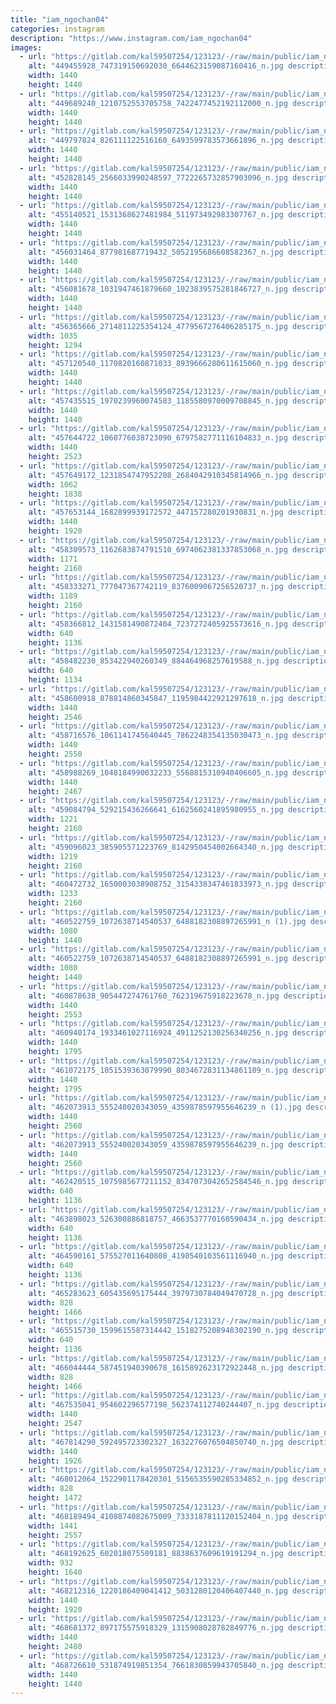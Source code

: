 ```yaml
---
title: "iam_ngochan04"
categories: instagram
description: "https://www.instagram.com/iam_ngochan04"
images:
  - url: "https://gitlab.com/kal59507254/123123/-/raw/main/public/iam_ngochan04/image/449455928_747319150692030_6644623159087160416_n.jpg"
    alt: "449455928_747319150692030_6644623159087160416_n.jpg description"
    width: 1440
    height: 1440
  - url: "https://gitlab.com/kal59507254/123123/-/raw/main/public/iam_ngochan04/image/449689240_1210752553705758_7422477452192112000_n.jpg"
    alt: "449689240_1210752553705758_7422477452192112000_n.jpg description"
    width: 1440
    height: 1440
  - url: "https://gitlab.com/kal59507254/123123/-/raw/main/public/iam_ngochan04/image/449797824_826111122516160_6493599783573661896_n.jpg"
    alt: "449797824_826111122516160_6493599783573661896_n.jpg description"
    width: 1440
    height: 1440
  - url: "https://gitlab.com/kal59507254/123123/-/raw/main/public/iam_ngochan04/image/452828145_2566033990248597_7722265732857903096_n.jpg"
    alt: "452828145_2566033990248597_7722265732857903096_n.jpg description"
    width: 1440
    height: 1440
  - url: "https://gitlab.com/kal59507254/123123/-/raw/main/public/iam_ngochan04/image/455140521_1531368627481984_511973492983307767_n.jpg"
    alt: "455140521_1531368627481984_511973492983307767_n.jpg description"
    width: 1440
    height: 1440
  - url: "https://gitlab.com/kal59507254/123123/-/raw/main/public/iam_ngochan04/image/456031464_877981687719432_5052195686608582367_n.jpg"
    alt: "456031464_877981687719432_5052195686608582367_n.jpg description"
    width: 1440
    height: 1440
  - url: "https://gitlab.com/kal59507254/123123/-/raw/main/public/iam_ngochan04/image/456081678_1031947461879660_1023839575281846727_n.jpg"
    alt: "456081678_1031947461879660_1023839575281846727_n.jpg description"
    width: 1440
    height: 1440
  - url: "https://gitlab.com/kal59507254/123123/-/raw/main/public/iam_ngochan04/image/456365666_2714811225354124_4779567276406285175_n.jpg"
    alt: "456365666_2714811225354124_4779567276406285175_n.jpg description"
    width: 1035
    height: 1294
  - url: "https://gitlab.com/kal59507254/123123/-/raw/main/public/iam_ngochan04/image/457120540_1170820160871033_8939666280611615060_n.jpg"
    alt: "457120540_1170820160871033_8939666280611615060_n.jpg description"
    width: 1440
    height: 1440
  - url: "https://gitlab.com/kal59507254/123123/-/raw/main/public/iam_ngochan04/image/457435515_1970239960074583_1185580970009708845_n.jpg"
    alt: "457435515_1970239960074583_1185580970009708845_n.jpg description"
    width: 1440
    height: 1440
  - url: "https://gitlab.com/kal59507254/123123/-/raw/main/public/iam_ngochan04/image/457644722_1060776038723090_6797582771116104833_n.jpg"
    alt: "457644722_1060776038723090_6797582771116104833_n.jpg description"
    width: 1440
    height: 2523
  - url: "https://gitlab.com/kal59507254/123123/-/raw/main/public/iam_ngochan04/image/457649172_1231854747952208_2684042910345814966_n.jpg"
    alt: "457649172_1231854747952208_2684042910345814966_n.jpg description"
    width: 1062
    height: 1838
  - url: "https://gitlab.com/kal59507254/123123/-/raw/main/public/iam_ngochan04/image/457653144_1682899939172572_447157280201930831_n.jpg"
    alt: "457653144_1682899939172572_447157280201930831_n.jpg description"
    width: 1440
    height: 1920
  - url: "https://gitlab.com/kal59507254/123123/-/raw/main/public/iam_ngochan04/image/458309573_1162683874791510_6974062381337853068_n.jpg"
    alt: "458309573_1162683874791510_6974062381337853068_n.jpg description"
    width: 1171
    height: 2160
  - url: "https://gitlab.com/kal59507254/123123/-/raw/main/public/iam_ngochan04/image/458333271_777047367742119_8376009067256520737_n.jpg"
    alt: "458333271_777047367742119_8376009067256520737_n.jpg description"
    width: 1189
    height: 2160
  - url: "https://gitlab.com/kal59507254/123123/-/raw/main/public/iam_ngochan04/image/458366812_1431581490872404_7237272405925573616_n.jpg"
    alt: "458366812_1431581490872404_7237272405925573616_n.jpg description"
    width: 640
    height: 1136
  - url: "https://gitlab.com/kal59507254/123123/-/raw/main/public/iam_ngochan04/image/458482230_853422940260349_884464968257619588_n.jpg"
    alt: "458482230_853422940260349_884464968257619588_n.jpg description"
    width: 640
    height: 1134
  - url: "https://gitlab.com/kal59507254/123123/-/raw/main/public/iam_ngochan04/image/458600918_878814860345847_1195984422921297618_n.jpg"
    alt: "458600918_878814860345847_1195984422921297618_n.jpg description"
    width: 1440
    height: 2546
  - url: "https://gitlab.com/kal59507254/123123/-/raw/main/public/iam_ngochan04/image/458716576_1061141745640445_7862248354135030473_n.jpg"
    alt: "458716576_1061141745640445_7862248354135030473_n.jpg description"
    width: 1440
    height: 2550
  - url: "https://gitlab.com/kal59507254/123123/-/raw/main/public/iam_ngochan04/image/458988269_1048184990032233_5568815310940406605_n.jpg"
    alt: "458988269_1048184990032233_5568815310940406605_n.jpg description"
    width: 1440
    height: 2467
  - url: "https://gitlab.com/kal59507254/123123/-/raw/main/public/iam_ngochan04/image/459084794_529215436266641_6162560241895980955_n.jpg"
    alt: "459084794_529215436266641_6162560241895980955_n.jpg description"
    width: 1221
    height: 2160
  - url: "https://gitlab.com/kal59507254/123123/-/raw/main/public/iam_ngochan04/image/459096023_385905571223769_8142950454002664340_n.jpg"
    alt: "459096023_385905571223769_8142950454002664340_n.jpg description"
    width: 1219
    height: 2160
  - url: "https://gitlab.com/kal59507254/123123/-/raw/main/public/iam_ngochan04/image/460472732_1650003038908752_3154338347461833973_n.jpg"
    alt: "460472732_1650003038908752_3154338347461833973_n.jpg description"
    width: 1233
    height: 2160
  - url: "https://gitlab.com/kal59507254/123123/-/raw/main/public/iam_ngochan04/image/460522759_1072638714540537_6488182308897265991_n (1).jpg"
    alt: "460522759_1072638714540537_6488182308897265991_n (1).jpg description"
    width: 1080
    height: 1440
  - url: "https://gitlab.com/kal59507254/123123/-/raw/main/public/iam_ngochan04/image/460522759_1072638714540537_6488182308897265991_n.jpg"
    alt: "460522759_1072638714540537_6488182308897265991_n.jpg description"
    width: 1080
    height: 1440
  - url: "https://gitlab.com/kal59507254/123123/-/raw/main/public/iam_ngochan04/image/460878638_905447274761760_762319675918223678_n.jpg"
    alt: "460878638_905447274761760_762319675918223678_n.jpg description"
    width: 1440
    height: 2553
  - url: "https://gitlab.com/kal59507254/123123/-/raw/main/public/iam_ngochan04/image/460940174_1933461027116924_4911252130256340256_n.jpg"
    alt: "460940174_1933461027116924_4911252130256340256_n.jpg description"
    width: 1440
    height: 1795
  - url: "https://gitlab.com/kal59507254/123123/-/raw/main/public/iam_ngochan04/image/461072175_1051539363079990_8034672831134861109_n.jpg"
    alt: "461072175_1051539363079990_8034672831134861109_n.jpg description"
    width: 1440
    height: 1795
  - url: "https://gitlab.com/kal59507254/123123/-/raw/main/public/iam_ngochan04/image/462073913_555240020343059_4359878597955646239_n (1).jpg"
    alt: "462073913_555240020343059_4359878597955646239_n (1).jpg description"
    width: 1440
    height: 2560
  - url: "https://gitlab.com/kal59507254/123123/-/raw/main/public/iam_ngochan04/image/462073913_555240020343059_4359878597955646239_n.jpg"
    alt: "462073913_555240020343059_4359878597955646239_n.jpg description"
    width: 1440
    height: 2560
  - url: "https://gitlab.com/kal59507254/123123/-/raw/main/public/iam_ngochan04/image/462420515_1075985677211152_8347073042652584546_n.jpg"
    alt: "462420515_1075985677211152_8347073042652584546_n.jpg description"
    width: 640
    height: 1136
  - url: "https://gitlab.com/kal59507254/123123/-/raw/main/public/iam_ngochan04/image/463898023_526300886818757_4663537770160590434_n.jpg"
    alt: "463898023_526300886818757_4663537770160590434_n.jpg description"
    width: 640
    height: 1136
  - url: "https://gitlab.com/kal59507254/123123/-/raw/main/public/iam_ngochan04/image/464590161_575527011640808_4198540103561116940_n.jpg"
    alt: "464590161_575527011640808_4198540103561116940_n.jpg description"
    width: 640
    height: 1136
  - url: "https://gitlab.com/kal59507254/123123/-/raw/main/public/iam_ngochan04/image/465283623_605435695175444_3979730784049470728_n.jpg"
    alt: "465283623_605435695175444_3979730784049470728_n.jpg description"
    width: 828
    height: 1466
  - url: "https://gitlab.com/kal59507254/123123/-/raw/main/public/iam_ngochan04/image/465515730_1599615587314442_1518275208948302190_n.jpg"
    alt: "465515730_1599615587314442_1518275208948302190_n.jpg description"
    width: 640
    height: 1136
  - url: "https://gitlab.com/kal59507254/123123/-/raw/main/public/iam_ngochan04/image/466044444_587451940390678_1615892623172922448_n.jpg"
    alt: "466044444_587451940390678_1615892623172922448_n.jpg description"
    width: 828
    height: 1466
  - url: "https://gitlab.com/kal59507254/123123/-/raw/main/public/iam_ngochan04/image/467535041_954602296577198_562374112740244407_n.jpg"
    alt: "467535041_954602296577198_562374112740244407_n.jpg description"
    width: 1440
    height: 2547
  - url: "https://gitlab.com/kal59507254/123123/-/raw/main/public/iam_ngochan04/image/467814290_592495723302327_1632276076504850740_n.jpg"
    alt: "467814290_592495723302327_1632276076504850740_n.jpg description"
    width: 1440
    height: 1926
  - url: "https://gitlab.com/kal59507254/123123/-/raw/main/public/iam_ngochan04/image/468012064_1522901178420301_5156535590285334852_n.jpg"
    alt: "468012064_1522901178420301_5156535590285334852_n.jpg description"
    width: 828
    height: 1472
  - url: "https://gitlab.com/kal59507254/123123/-/raw/main/public/iam_ngochan04/image/468189494_4108874082675009_7333187811120152404_n.jpg"
    alt: "468189494_4108874082675009_7333187811120152404_n.jpg description"
    width: 1441
    height: 2557
  - url: "https://gitlab.com/kal59507254/123123/-/raw/main/public/iam_ngochan04/image/468192625_602018075509181_8838637609619191294_n.jpg"
    alt: "468192625_602018075509181_8838637609619191294_n.jpg description"
    width: 932
    height: 1640
  - url: "https://gitlab.com/kal59507254/123123/-/raw/main/public/iam_ngochan04/image/468212316_1220186409041412_5031280120406407440_n.jpg"
    alt: "468212316_1220186409041412_5031280120406407440_n.jpg description"
    width: 1440
    height: 1920
  - url: "https://gitlab.com/kal59507254/123123/-/raw/main/public/iam_ngochan04/image/468681372_897175575918329_1315908028782849776_n.jpg"
    alt: "468681372_897175575918329_1315908028782849776_n.jpg description"
    width: 1440
    height: 2480
  - url: "https://gitlab.com/kal59507254/123123/-/raw/main/public/iam_ngochan04/image/468726610_531874919851354_7661830859943705840_n.jpg"
    alt: "468726610_531874919851354_7661830859943705840_n.jpg description"
    width: 1440
    height: 1440
---
```

